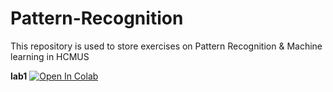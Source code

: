 # Pattern-Recognition

This repository is used to store exercises on Pattern Recognition & Machine learning in HCMUS

**lab1**
[![Open In Colab](https://colab.research.google.com/assets/colab-badge.svg)](https://colab.research.google.com/drive/1AOFuUnoTQs-iVDZiImIUksLrvb45au3d)
